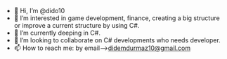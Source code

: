 - 👋 Hi, I’m @dido10
- 👀 I’m interested in game development, finance, creating a big structure or improve a current structure by using C#.
- 🌱 I’m currently deeping in  C#.
- 💞️ I’m looking to collaborate on C# developments who needs developer.
- 📫 How to reach me: by email-->didemdurmaz10@gmail.com

<!---
dido10/dido10 is a ✨ special ✨ repository because its `README.md` (this file) appears on your GitHub profile.
You can click the Preview link to take a look at your changes.
--->

